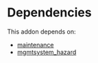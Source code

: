 # Dependencies

This addon depends on:

- [maintenance](https://github.com/bringout/oca-ocb-vertical-industry/tree/6d2de194fb6942c53f4c2858f1e032ed076bdb65/odoo-bringout-oca-ocb-maintenance)
- [mgmtsystem_hazard](https://github.com/bringout/oca-technical)
